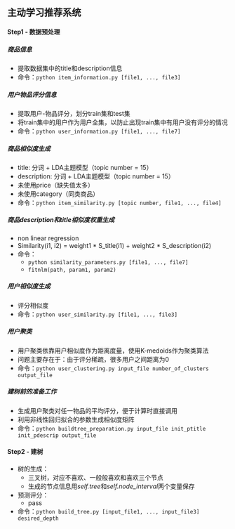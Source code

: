 ## 主动学习推荐系统

#### Step1 - 数据预处理

##### 商品信息

- 提取数据集中的title和description信息
- 命令：`python item_information.py [file1, ..., file3]`

##### 用户物品评分信息

- 提取用户-物品评分，划分train集和test集
- 将train集中的用户作为用户全集，以防止出现train集中有用户没有评分的情况
- 命令：`python user_information.py [file1, ..., file7]`

##### 商品相似度生成

- title: 分词 + LDA主题模型（topic number = 15）
- description: 分词 + LDA主题模型（topic number = 15）
- 未使用price（缺失值太多）
- 未使用category（同类商品）
- 命令：`python item_similarity.py [topic number, file1, ..., file4]`

##### 商品description和title相似度权重生成

- non linear regression
- Similarity(i1, i2) = weight1 * S_title(i1) + weight2 * S_description(i2)
- 命令：
  - `python similarity_parameters.py [file1, ..., file7]`
  - `fitnlm(path, param1, param2)`


##### 用户相似度生成

- 评分相似度
- 命令：`python user_similarity.py [file1, ..., file3]`


##### 用户聚类

- 用户聚类依靠用户相似度作为距离度量，使用K-medoids作为聚类算法
- 问题主要存在于：由于评分稀疏，很多用户之间距离为0
- 命令：`python user_clustering.py input_file number_of_clusters output_file`

##### 建树前的准备工作

- 生成用户聚类对任一物品的平均评分，便于计算时直接调用
- 利用非线性回归拟合的参数生成相似度矩阵
- 命令：`python buildtree_preparation.py input_file init_ptitle init_pdescrip output_file`

#### Step2 - 建树

- 树的生成：
  - 三叉树，对应不喜欢、一般般喜欢和喜欢三个节点
  - 生成的节点信息用*self.tree*和*self.node_interval*两个变量保存
- 预测评分：
  - pass
- 命令：`python build_tree.py [input_file1, ..., input_file3] desired_depth`